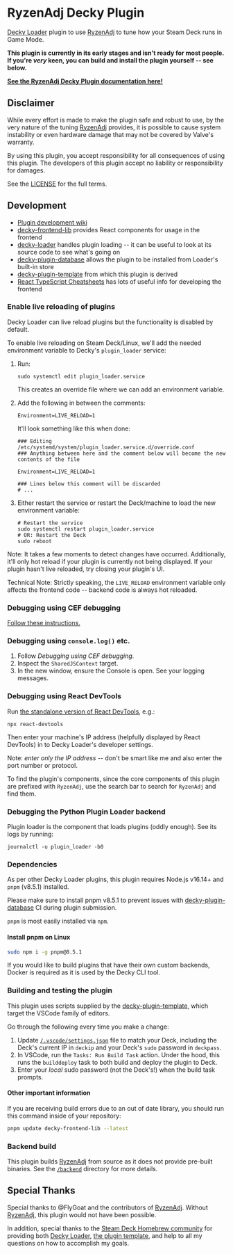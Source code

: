 # RyzenAdj Decky Plugin

[Decky Loader][decky-loader] plugin to use [RyzenAdj] to tune how your Steam Deck runs in Game Mode.

**This plugin is currently in its early stages and isn't ready for most people. If you're _very_ keen, you can build and install the plugin yourself -- see below.**

[**See the RyzenAdj Decky Plugin documentation here!**](https://xanderxaj.github.io/ryzenadj-decky-plugin/)

[decky-loader]: https://github.com/SteamDeckHomebrew/decky-loader
[ryzenadj]: https://github.com/FlyGoat/RyzenAdj

## Disclaimer

While every effort is made to make the plugin safe and robust to use, by the very nature of the tuning [RyzenAdj] provides, it is possible to cause system instability or even hardware damage that may not be covered by Valve's warranty.

By using this plugin, you accept responsibility for all consequences of using this plugin.
The developers of this plugin accept no liability or responsibility for damages.

See the [LICENSE](/LICENSE) for the full terms.

## Development

- [Plugin development wiki](https://wiki.deckbrew.xyz/en/user-guide/home#plugin-development)
- [decky-frontend-lib](https://github.com/SteamDeckHomebrew/decky-frontend-lib) provides React components for usage in the frontend
- [decky-loader] handles plugin loading -- it can be useful to look at its source code to see what's going on
- [decky-plugin-database] allows the plugin to be installed from Loader's built-in store
- [decky-plugin-template] from which this plugin is derived
- [React TypeScript Cheatsheets](https://react-typescript-cheatsheet.netlify.app/) has lots of useful info for developing the frontend

[decky-plugin-database]: https://github.com/SteamDeckHomebrew/decky-plugin-database
[decky-plugin-template]: https://github.com/SteamDeckHomebrew/decky-plugin-template

### Enable live reloading of plugins

Decky Loader can live reload plugins but the functionality is disabled by default.

To enable live reloading on Steam Deck/Linux, we'll add the needed environment variable to Decky's `plugin_loader` service:

1. Run:

   ```shell
   sudo systemctl edit plugin_loader.service
   ```

   This creates an override file where we can add an environment variable.

2. Add the following in between the comments:

   ```shell
   Environment=LIVE_RELOAD=1
   ```

   It'll look something like this when done:

   ```
   ### Editing /etc/systemd/system/plugin_loader.service.d/override.conf
   ### Anything between here and the comment below will become the new contents of the file

   Environment=LIVE_RELOAD=1

   ### Lines below this comment will be discarded
   # ...
   ```

3. Either restart the service or restart the Deck/machine to load the new environment variable:

   ```shell
   # Restart the service
   sudo systemctl restart plugin_loader.service
   # OR: Restart the Deck
   sudo reboot
   ```

Note: It takes a few moments to detect changes have occurred.
Additionally, it'll only hot reload if your plugin is currently not being displayed.
If your plugin hasn't live reloaded, try closing your plugin's UI.

Technical Note: Strictly speaking, the `LIVE_RELOAD` environment variable only affects the frontend code -- backend code is always hot reloaded.

### Debugging using CEF debugging

[Follow these instructions.](https://docs.deckthemes.com/CSSLoader/Cef_Debugger/)

### Debugging using `console.log()` etc.

1. Follow _Debugging using CEF debugging_.
2. Inspect the `SharedJSContext` target.
3. In the new window, ensure the Console is open. See your logging messages.

### Debugging using React DevTools

Run [the standalone version of React DevTools](https://github.com/facebook/react/tree/main/packages/react-devtools), e.g.:

```shell
npx react-devtools
```

Then enter your machine's IP address (helpfully displayed by React DevTools) in to Decky Loader's developer settings.

Note: _enter only the IP address_ -- don't be smart like me and also enter the port number or protocol.

To find the plugin's components, since the core components of this plugin are prefixed with `RyzenAdj`, use the search bar to search for `RyzenAdj` and find them.

### Debugging the Python Plugin Loader backend

Plugin loader is the component that loads plugins (oddly enough).
See its logs by running:

```shell
journalctl -u plugin_loader -b0
```

### Dependencies

As per other Decky Loader plugins, this plugin requires Node.js v16.14+ and `pnpm` (v8.5.1) installed.

Please make sure to install pnpm v8.5.1 to prevent issues with [decky-plugin-database] CI during plugin submission.

`pnpm` is most easily installed via `npm`.

#### Install pnpm on Linux

```bash
sudo npm i -g pnpm@8.5.1
```

If you would like to build plugins that have their own custom backends, Docker is required as it is used by the Decky CLI tool.

### Building and testing the plugin

This plugin uses scripts supplied by the [decky-plugin-template], which target the VSCode family of editors.

Go through the following every time you make a change:

1. Update [`/.vscode/settings.json`](/.vscode/settings.json) file to match your Deck, including the Deck's current IP in `deckip` and your Deck's `sudo` password in `deckpass`.
2. In VSCode, run the `Tasks: Run Build Task` action.
   Under the hood, this runs the `builddeploy` task to both build and deploy the plugin to Deck.
3. Enter your _local_ sudo password (not the Deck's!) when the build task prompts.

#### Other important information

If you are receiving build errors due to an out of date library, you should run this command inside of your repository:

```bash
pnpm update decky-frontend-lib --latest
```

### Backend build

This plugin builds [RyzenAdj] from source as it does not provide pre-built binaries.
See the [`/backend`](/backend/) directory for more details.

## Special Thanks

Special thanks to @FlyGoat and the contributors of [RyzenAdj].
Without [RyzenAdj], this plugin would not have been possible.

In addition, special thanks to the [Steam Deck Homebrew community][SteamDeckHomebrew] for providing both [Decky Loader][decky-loader], [the plugin template][decky-plugin-template], and help to all my questions on how to accomplish my goals.

[SteamDeckHomebrew]: https://github.com/SteamDeckHomebrew
